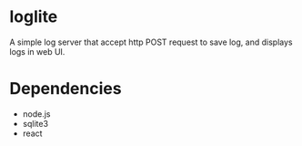 # loglite

A simple log server that accept http POST request to save log, and displays logs in web UI.

# Dependencies

* node.js
* sqlite3
* react